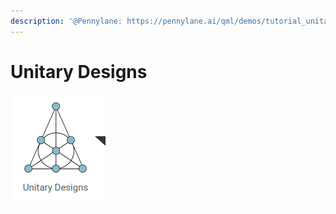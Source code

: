```yaml
---
description: '@Pennylane: https://pennylane.ai/qml/demos/tutorial_unitary_designs.html'
---
```


# Unitary Designs

![](<../../../.gitbook/assets/grafik (3) (1) (1).png>)
